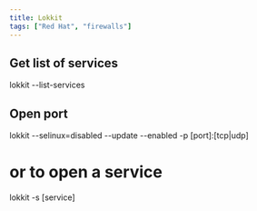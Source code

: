 ```yaml
---
title: Lokkit
tags: ["Red Hat", "firewalls"]
---
```


## Get list of services

 lokkit --list-services

## Open port

 lokkit --selinux=disabled --update --enabled -p [port]:[tcp|udp]
 # or to open a service
 lokkit -s [service]

